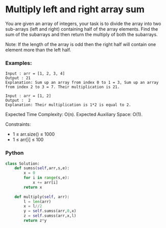 # Multiply left and right array sum

You are given an array of integers, your task is to divide the array into two sub-arrays (left and right) containing half of the array elements. Find the sum of the subarrays and then return the multiply of both the subarrays.

Note: If the length of the array is odd then the right half will contain one element more than the left half.

### Examples:
```
Input : arr = [1, 2, 3, 4]
Output : 21
Explanation: Sum up an array from index 0 to 1 = 3, Sum up an array from index 2 to 3 = 7. Their multiplication is 21.
```
```
Input : arr = [1, 2] 
Output :  2 
Explanation: Their multiplication is 1*2 is equal to 2.
```
Expected Time Complexity: O(n).
Expected Auxiliary Space: O(1).

Constraints:
 - 1 ≤ arr.size() ≤ 1000
 - 1 ≤ arr[i] ≤ 100

### Python
```py
class Solution:
    def sumss(self,arr,s,e):
        x = 0
        for i in range(s,e):
            x += arr[i]
        return x
        
    def multiply(self, arr):
        l = len(arr)
        x = l//2
        y = self.sumss(arr,0,x)
        z = self.sumss(arr,x,l)
        return z*y
```
